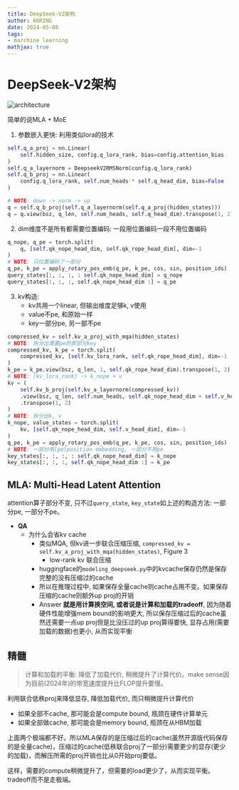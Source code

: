 ```yaml
---
title: DeepSeek-V2架构
author: 66RING
date: 2024-05-08
tags: 
- marchine learning
mathjax: true
---
```


# DeepSeek-V2架构

![architecture](https://github.com/deepseek-ai/DeepSeek-V2/blob/main/figures/architecture.png?raw=true)

简单的说MLA + MoE

1. 参数嵌入更快: 利用类似lora的技术
```python
self.q_a_proj = nn.Linear(
    self.hidden_size, config.q_lora_rank, bias=config.attention_bias
)
self.q_a_layernorm = DeepseekV2RMSNorm(config.q_lora_rank)
self.q_b_proj = nn.Linear(
    config.q_lora_rank, self.num_heads * self.q_head_dim, bias=False
)

# NOTE: down -> norm -> up
q = self.q_b_proj(self.q_a_layernorm(self.q_a_proj(hidden_states)))
q = q.view(bsz, q_len, self.num_heads, self.q_head_dim).transpose(1, 2)
```
2. dim维度不是所有都需要位置编码: 一段用位置编码一段不用位置编码
```python
q_nope, q_pe = torch.split(
    q, [self.qk_nope_head_dim, self.qk_rope_head_dim], dim=-1
)
# NOTE: 只位置编码了一部分
q_pe, k_pe = apply_rotary_pos_emb(q_pe, k_pe, cos, sin, position_ids)
query_states[:, :, :, : self.qk_nope_head_dim] = q_nope
query_states[:, :, :, self.qk_nope_head_dim :] = q_pe
```
3. kv构造:
    - kv共用一个linear, 但输出维度足够k, v使用
    - value不pe, 和原始一样
    - key一部分pe, 另一部不pe
```python
compressed_kv = self.kv_a_proj_with_mqa(hidden_states)
# NOTE: 拆分出需要pe的那部分key
compressed_kv, k_pe = torch.split(
    compressed_kv, [self.kv_lora_rank, self.qk_rope_head_dim], dim=-1
)
k_pe = k_pe.view(bsz, q_len, 1, self.qk_rope_head_dim).transpose(1, 2)
# NOTE: [kv_lora_rank] -> k_nope + v
kv = (
    self.kv_b_proj(self.kv_a_layernorm(compressed_kv))
    .view(bsz, q_len, self.num_heads, self.qk_nope_head_dim + self.v_head_dim)
    .transpose(1, 2)
)
# NOTE: 拆分出k, v
k_nope, value_states = torch.split(
    kv, [self.qk_nope_head_dim, self.v_head_dim], dim=-1
)
q_pe, k_pe = apply_rotary_pos_emb(q_pe, k_pe, cos, sin, position_ids)
# NOTE: 一部分用(pe)position embedding, 一部分不用pe
key_states[:, :, :, : self.qk_nope_head_dim] = k_nope
key_states[:, :, :, self.qk_nope_head_dim :] = k_pe
```

## MLA: Multi-Head Latent Attention

attention算子部分不变, 只不过`query_state`, `key_state`如上述的构造方法: 一部分pe, 一部分不pe。

- **QA**
    * 为什么会省kv cache
        + 类似MQA, 但kv进一步联合压缩压缩, `compressed_kv = self.kv_a_proj_with_mqa(hidden_states)`, Figure 3
            + low-rank kv 联合压缩
        + huggingface的`modeling_deepseek.py`中的kvcache保存仍然是保存完整的没有压缩过的cache
        + 所以在推理过程中, 如果保存全量cache则cache占用不变。如果保存压缩的cache则额外up proj的开销
        + Answer **就是用计算换空间, 或者说是计算和加载的tradeoff**, 因为随着硬件性能增强mem bound的影响更大, 所以保存压缩过后的cache虽然还需要一点up proj但是比没压过的up proj算得要快, 显存占用(需要加载的数据)也更小, 从而实现平衡


## 精髓

> 计算和加载的平衡: 降低了加载代价, 稍微提升了计算代价。make sense因为目前(2024年)的带宽速度提升比FLOP提升要慢。

利用联合低秩proj来降低显存, 降低加载代价, 而只稍微提升计算代价

- 如果全部不cache, 那可能会是compute bound, 瓶颈在硬件计算单元
- 如果全部做cache, 那可能会是memory bound, 瓶颈在从HBM加载

上面两个极端都不好。所以MLA保存的是压缩过后的cache(虽然开源版代码保存的是全量cache)，压缩过的cache(低秩联合proj了一部分)需要更少的显存(更少的加载)，而解压所需的proj开销也比从0开始proj要低。

这样，需要的compute稍微提升了，但需要的load更少了，从而实现平衡。tradeoff而不是走极端。

